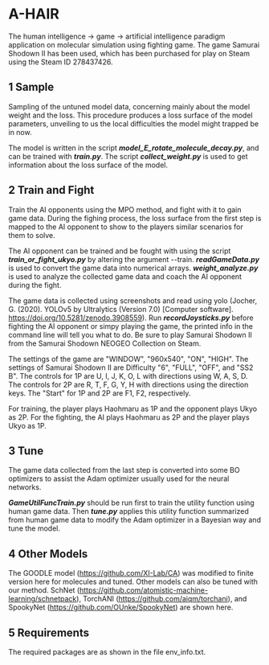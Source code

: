 # A-HAIR
The human intelligence -> game -> artificial intelligence paradigm application on molecular simulation using fighting game. The game Samurai Shodown II has been used, which has been purchased for play on Steam using the Steam ID 278437426.

## 1 Sample
Sampling of the untuned model data, concerning mainly about the model weight and the loss. This procedure produces a loss surface of the model parameters, unveiling to us the local difficulties the model might trapped be in now.

The model is written in the script ***model_E_rotate_molecule_decay.py***, and can be trained with ***train.py***. The script ***collect_weight.py*** is used to get information about the loss surface of the model.

## 2 Train and Fight
Train the AI opponents using the MPO method, and fight with it to gain game data. During the fighing process, the loss surface from the first step is mapped to the AI opponent to show to the players similar scenarios for them to solve.

The AI opponent can be trained and be fought with using the script ***train_or_fight_ukyo.py*** by altering the argument --train. ***readGameData.py*** is used to convert the game data into numerical arrays. ***weight_analyze.py*** is used to analyze the collected game data and coach the AI opponent during the fight.

The game data is collected using screenshots and read using yolo (Jocher, G. (2020). YOLOv5 by Ultralytics (Version 7.0) [Computer software]. https://doi.org/10.5281/zenodo.3908559). Run ***recordJoysticks.py*** before fighting the AI opponent or simpy playing the game, the printed info in the command line will tell you what to do. Be sure to play Samurai Shodown II from the Samurai Shodown NEOGEO Collection on Steam.

The settings of the game are "WINDOW", "960x540", "ON", "HIGH".
The settings of Samurai Shodown II are Difficulty "6", "FULL", "OFF", and "SS2 B".
The controls for 1P are U, I, J, K, O, L with directions using W, A, S, D.
The controls for 2P are R, T, F, G, Y, H with directions using the direction keys.
The "Start" for 1P and 2P are F1, F2, respectively.

For training, the player plays Haohmaru as 1P and the opponent plays Ukyo as 2P.
For the fighting, the AI plays Haohmaru as 2P and the player plays Ukyo as 1P.

## 3 Tune
The game data collected from the last step is converted into some BO optimizers to assist the Adam optimizer usually used for the neural networks.

***GameUtilFuncTrain.py*** should be run first to train the utility function using human game data. Then ***tune.py*** applies this utility function summarized from human game data to modify the Adam optimizer in a Bayesian way and tune the model.

## 4 Other Models
The GOODLE model (https://github.com/XI-Lab/CA) was modified to finite version here for molecules and tuned.
Other models can also be tuned with our method. SchNet (https://github.com/atomistic-machine-learning/schnetpack), TorchANI (https://github.com/aiqm/torchani), and SpookyNet (https://github.com/OUnke/SpookyNet) are shown here.

## 5 Requirements
The required packages are as shown in the file env_info.txt.
